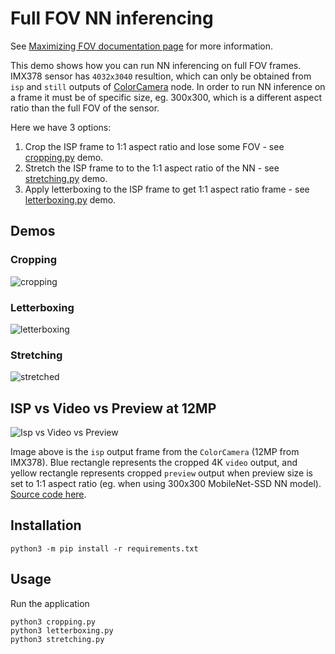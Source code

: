 # Full FOV NN inferencing

See [Maximizing FOV documentation page](https://docs.luxonis.com/projects/api/en/latest/tutorials/maximize_fov/) for more information.

This demo shows how you can run NN inferencing on full FOV frames. IMX378 sensor has `4032x3040`
resultion, which can only be obtained from `isp` and `still` outputs of [ColorCamera](https://docs.luxonis.com/projects/api/en/latest/components/nodes/color_camera/) node. In order to run NN inference on a frame it must be of specific size, eg. 300x300, which is a different aspect ratio than the full FOV of the sensor.

Here we have 3 options:

1. Crop the ISP frame to 1:1 aspect ratio and lose some FOV - see [cropping.py](cropping.py) demo.
2. Stretch the ISP frame to to the 1:1 aspect ratio of the NN - see [stretching.py](stretching.py) demo.
3. Apply letterboxing to the ISP frame to get 1:1 aspect ratio frame - see [letterboxing.py](letterboxing.py) demo.

## Demos

### Cropping

![cropping](https://user-images.githubusercontent.com/18037362/180607873-6a476ea4-55e0-4557-a93e-a7cadcd80725.jpg)
### Letterboxing

![letterboxing](https://user-images.githubusercontent.com/18037362/180607958-0db7fb34-1221-42a1-b889-10d1f9793912.jpg)
### Stretching

![stretched](https://user-images.githubusercontent.com/18037362/180607962-e616cdc7-fcad-4bc8-a15f-617b89a2c047.jpg)


## ISP vs Video vs Preview at 12MP

![Isp vs Video vs Preview](https://user-images.githubusercontent.com/18037362/180610776-854c5215-8b59-4300-81d8-0014847a04bc.jpg)

Image above is the `isp` output frame from the `ColorCamera` (12MP from IMX378). Blue rectangle represents the cropped 4K
`video` output, and yellow rectangle represents cropped `preview` output when preview size is set to 1:1 aspect ratio
(eg. when using 300x300 MobileNet-SSD NN model). [Source code here](https://gist.github.com/Erol444/56e23ec203a122d540ebc4d01d894d44).

## Installation

```
python3 -m pip install -r requirements.txt
```

## Usage

Run the application

```
python3 cropping.py
python3 letterboxing.py
python3 stretching.py
```
